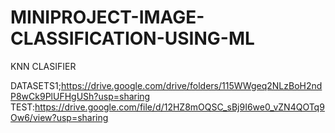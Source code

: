 # MINIPROJECT-IMAGE-CLASSIFICATION-USING-ML
KNN CLASIFIER


DATASETS1;https://drive.google.com/drive/folders/115WWgeq2NLzBoH2ndP8wCk9PlUFHgUSh?usp=sharing
TEST:https://drive.google.com/file/d/12HZ8mOQSC_sBj9I6we0_vZN4QOTq9Ow6/view?usp=sharing
